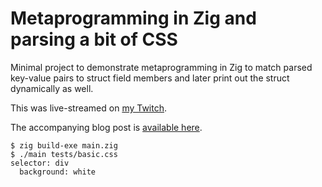 # Metaprogramming in Zig and parsing a bit of CSS

Minimal project to demonstrate metaprogramming in Zig to match parsed
key-value pairs to struct field members and later print out the struct
dynamically as well.

This was live-streamed on [my Twitch](https://twitch.tv/eatonphil).

The accompanying blog post is [available here](https://notes.eatonphil.com/2023-06-19-metaprogramming-in-zig-and-parsing-css.html).

```console
$ zig build-exe main.zig
$ ./main tests/basic.css
selector: div
  background: white

```
